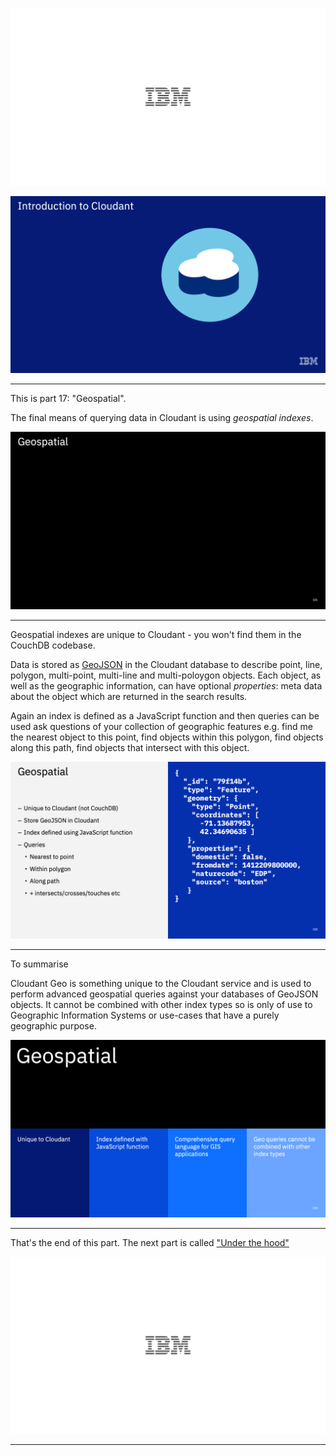 
![](slides/Slide0.png)



![](slides/Slide1.png)

---

This is part 17: "Geospatial". 

The final means of querying data in Cloudant is using _geospatial indexes_.

![](slides/Slide121.png)

---

Geospatial indexes are unique to Cloudant - you won't find them in the CouchDB codebase. 

Data is stored as [GeoJSON](https://geojson.org/) in the Cloudant database to describe point, line, polygon, multi-point, multi-line and multi-poloygon objects. Each object, as well as the geographic information, can have optional _properties_: meta data about the object which are returned in the search results.

Again an index is defined as a JavaScript function and then queries can be used ask questions of your collection of geographic features e.g. find me the nearest object to this point, find objects within this polygon, find objects along this path, find objects that intersect with this object.

![](slides/Slide122.png)

---

To summarise

Cloudant Geo is something unique to the Cloudant service and is used to perform advanced geospatial queries against your databases of GeoJSON objects. It cannot be combined with other index types so is only of use to Geographic Information Systems or use-cases that have a purely geographic purpose.

![](slides/Slide123.png)

---

That's the end of this part. The next part is called ["Under the hood"](./Part&#32;18&#32;-&#32;Under&#32;the&#32;hood.md)
 
![](slides/Slide0.png)

---